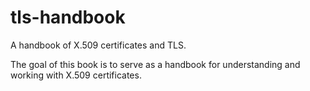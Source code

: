 # tls-handbook
A handbook of X.509 certificates and TLS.

The goal of this book is to serve as a handbook for understanding and working with X.509
certificates.
